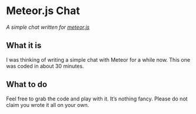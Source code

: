 # Meteor.js Chat
*A simple chat written for [meteor.js](https://meteor.com/)*

## What it is
I was thinking of writing a simple chat with Meteor for a while now.
This one was coded in about 30 minutes.

## What to do
Feel free to grab the code and play with it. It’s nothing fancy.
Please do not claim you wrote it all on your own.
